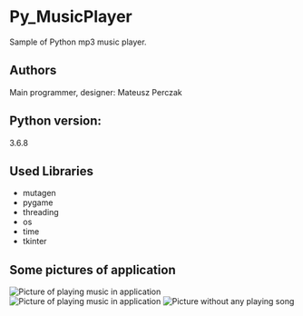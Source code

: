 # Py_MusicPlayer
Sample of Python mp3 music player.

## Authors
Main programmer, designer: Mateusz Perczak 

## Python version:
3.6.8

## Used Libraries
+ mutagen
+ pygame
+ threading
+ os
+ time
+ tkinter

## Some pictures of application
![Picture of playing music in application](https://github.com/losek1/Py_MusicPlayer/blob/master/images/S1_New.PNG)
![Picture of playing music in application](https://github.com/losek1/Py_MusicPlayer/blob/master/images/S2_New.PNG)
![Picture without any playing song](https://github.com/losek1/Py_MusicPlayer/blob/master/images/S3_New.PNG)
